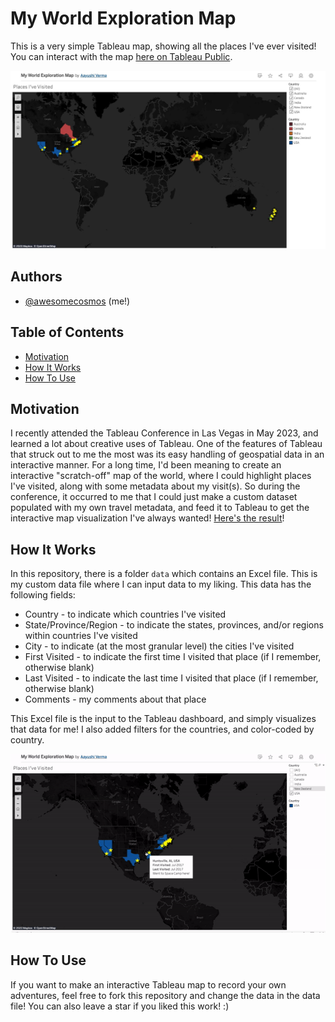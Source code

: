 # My World Exploration Map
This is a very simple Tableau map, showing all the places I've ever visited! You can interact with the map [here on Tableau Public](https://public.tableau.com/app/profile/aayushi.verma/viz/my_world_exploration_map/PlacesIveBeen).

<img src="img/static.jpg">

## Authors

- [@awesomecosmos](https://www.github.com/awesomecosmos) (me!)

## Table of Contents

  - [Motivation](#motivation)
  - [How It Works](#how-it-works)
  - [How To Use](#how-to-use)
  
## Motivation
I recently attended the Tableau Conference in Las Vegas in May 2023, and learned a lot about creative uses of Tableau. One of the features of Tableau that struck out to me the most was its easy handling of geospatial data in an interactive manner. For a long time, I'd been meaning to create an interactive "scratch-off" map of the world, where I could highlight places I've visited, along with some metadata about my visit(s). So during the conference, it occurred to me that I could just make a custom dataset populated with my own travel metadata, and feed it to Tableau to get the interactive map visualization I've always wanted! [Here's the result](https://public.tableau.com/app/profile/aayushi.verma/viz/my_world_exploration_map/PlacesIveBeen)!

## How It Works
In this repository, there is a folder `data` which contains an Excel file. This is my custom data file where I can input data to my liking. This data has the following fields:
- Country - to indicate which countries I've visited
- State/Province/Region - to indicate the states, provinces, and/or regions within countries I've visited
- City - to indicate (at the most granular level) the cities I've visited
- First Visited - to indicate the first time I visited that place (if I remember, otherwise blank)
- Last Visited - to indicate the last time I visited that place (if I remember, otherwise blank)
- Comments - my comments about that place

This Excel file is the input to the Tableau dashboard, and simply visualizes that data for me! I also added filters for the countries, and color-coded by country.

<img src="img/demo.gif">

## How To Use
If you want to make an interactive Tableau map to record your own adventures, feel free to fork this repository and change the data in the data file! You can also leave a star if you liked this work! :)
